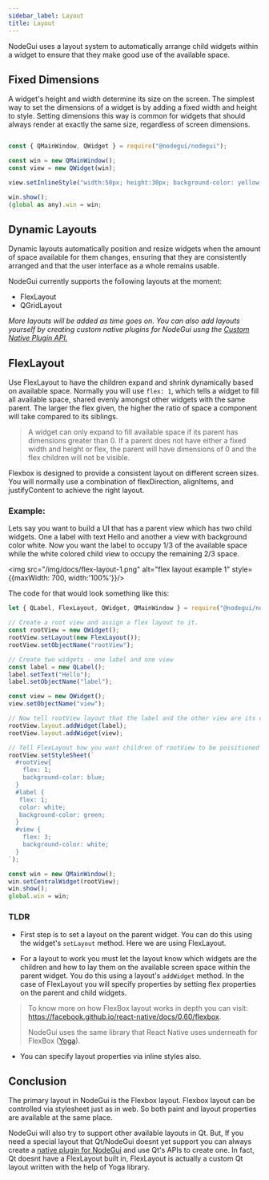 ```yaml
---
sidebar_label: Layout
title: Layout
---
```


NodeGui uses a layout system to automatically arrange child widgets within a widget to ensure that they make good use of the available space.

## Fixed Dimensions

A widget's height and width determine its size on the screen. The simplest way to set the dimensions of a widget is by adding a fixed width and height to style. Setting dimensions this way is common for widgets that should always render at exactly the same size, regardless of screen dimensions.

```javascript

const { QMainWindow, QWidget } = require("@nodegui/nodegui");

const win = new QMainWindow();
const view = new QWidget(win);

view.setInlineStyle("width:50px; height:30px; background-color: yellow;");

win.show();
(global as any).win = win;

```

## Dynamic Layouts

Dynamic layouts automatically position and resize widgets when the amount of space available for them changes, ensuring that they are consistently arranged and that the user interface as a whole remains usable.

NodeGui currently supports the following layouts at the moment:

- FlexLayout
- QGridLayout

_More layouts will be added as time goes on. You can also add layouts yourself by creating custom native plugins for NodeGui usng the [Custom Native Plugin API.](custom-nodegui-native-plugin.md)_

## FlexLayout

Use FlexLayout to have the children expand and shrink dynamically based on available space. Normally you will use `flex: 1`, which tells a widget to fill all available space, shared evenly amongst other widgets with the same parent. The larger the flex given, the higher the ratio of space a component will take compared to its siblings.

> A widget can only expand to fill available space if its parent has dimensions greater than 0. If a parent does not have either a fixed width and height or flex, the parent will have dimensions of 0 and the flex children will not be visible.

Flexbox is designed to provide a consistent layout on different screen sizes. You will normally use a combination of flexDirection, alignItems, and justifyContent to achieve the right layout.

### Example:

Lets say you want to build a UI that has a parent view which has two child widgets. One a label with text Hello and another a view with background color white. Now you want the label to occupy 1/3 of the available space while the white colored child view to occupy the remaining 2/3 space.

<img src="/img/docs/flex-layout-1.png" alt="flex layout example 1" style={{maxWidth: 700, width:'100%'}}/>

The code for that would look something like this:

```javascript
let { QLabel, FlexLayout, QWidget, QMainWindow } = require("@nodegui/nodegui");

// Create a root view and assign a flex layout to it.
const rootView = new QWidget();
rootView.setLayout(new FlexLayout());
rootView.setObjectName("rootView");

// Create two widgets - one label and one view
const label = new QLabel();
label.setText("Hello");
label.setObjectName("label");

const view = new QWidget();
view.setObjectName("view");

// Now tell rootView layout that the label and the other view are its children
rootView.layout.addWidget(label);
rootView.layout.addWidget(view);

// Tell FlexLayout how you want children of rootView to be poisitioned
rootView.setStyleSheet(`
  #rootView{
    flex: 1;
    background-color: blue;
  }
  #label {
   flex: 1;
   color: white;
   background-color: green;
  }
  #view {
    flex: 3;
    background-color: white;
  }
`);

const win = new QMainWindow();
win.setCentralWidget(rootView);
win.show();
global.win = win;
```

### TLDR

- First step is to set a layout on the parent widget. You can do this using the widget's `setLayout` method. Here we are using FlexLayout.

- For a layout to work you must let the layout know which widgets are the children and how to lay them on the available screen space within the parent widget. You do this using a layout's `addWidget` method. In the case of FlexLayout you will specify properties by setting flex properties on the parent and child widgets.

> To know more on how FlexBox layout works in depth you can visit: https://facebook.github.io/react-native/docs/0.60/flexbox.
>
> NodeGui uses the same library that React Native uses underneath for FlexBox ([Yoga](https://github.com/facebook/yoga)).

- You can specify layout properties via inline styles also.

## Conclusion

The primary layout in NodeGui is the Flexbox layout. Flexbox layout can be controlled via stylesheet just as in web. So both paint and layout properties are available at the same place.

NodeGui will also try to support other available layouts in Qt. But, If you need a special layout that Qt/NodeGui doesnt yet support you can always create a [native plugin for NodeGui](custom-nodegui-native-plugin.md) and use Qt's APIs to create one. In fact, Qt doesnt have a FlexLayout built in, FlexLayout is actually a custom Qt layout written with the help of Yoga library.
